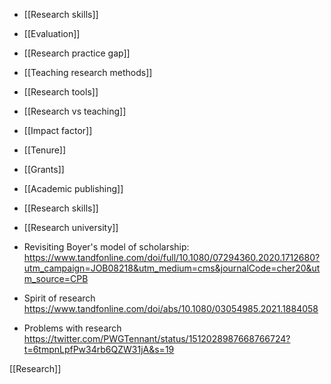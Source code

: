   - [[Research skills]]
  - [[Evaluation]]
  - [[Research practice gap]]

  - [[Teaching research methods]]

  - [[Research tools]]
  - [[Research vs teaching]]
  - [[Impact factor]]
  - [[Tenure]]
  - [[Grants]]
  - [[Academic publishing]]
  - [[Research skills]]
  - [[Research university]]

  - Revisiting Boyer's model of scholarship:
    https://www.tandfonline.com/doi/full/10.1080/07294360.2020.1712680?utm_campaign=JOB08218&utm_medium=cms&journalCode=cher20&utm_source=CPB

  - Spirit of research
    https://www.tandfonline.com/doi/abs/10.1080/03054985.2021.1884058

  - Problems with research
    https://twitter.com/PWGTennant/status/1512028987668766724?t=6tmpnLpfPw34rb6QZW31jA&s=19

[[Research]]